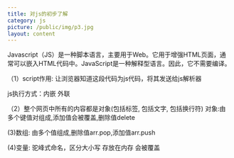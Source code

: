 ```yaml
---
title: 对js的初步了解
category: js
picture: /public/img/p3.jpg
layout: content  
---
```


Javascript（JS）是一种脚本语言，主要用于Web。它用于增强HTML页面，通常可以嵌入HTML代码中。JavaScript是一种解释型语言。因此，它不需要编译。


（1）script作用:
让浏览器知道这段代码为js代码，将其发送给js解析器

js执行方式：内嵌 外联


（2）整个网页中所有的内容都是对象(包括标签, 包括文字, 包括换行符)
对象:由多个键值对组成,添加值会被覆盖,删除值delete


(3)数组:
由多个值组成,删除值arr.pop,添加值arr.push


(4)变量:
驼峰式命名，区分大小写
存放在内存
会被覆盖




